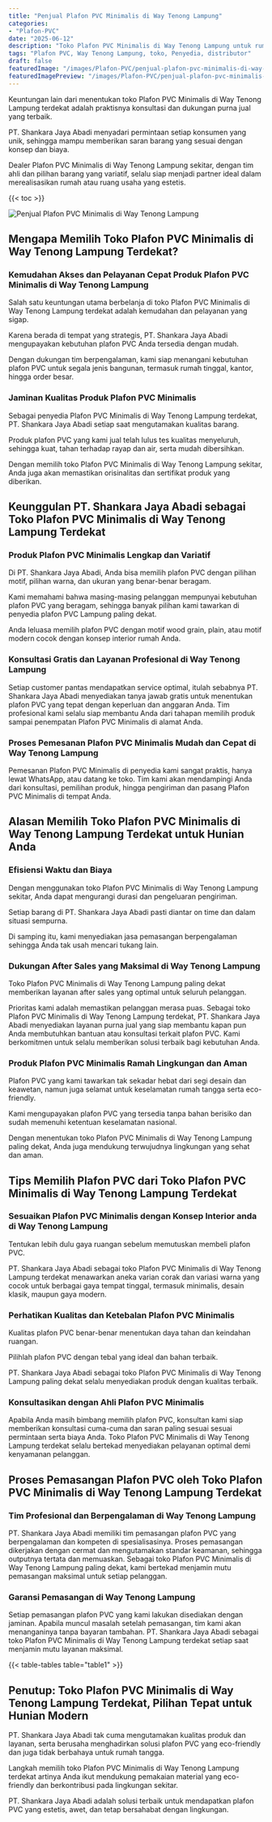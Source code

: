 ```yaml
---
title: "Penjual Plafon PVC Minimalis di Way Tenong Lampung"
categories:
- "Plafon-PVC"
date: "2025-06-12"
description: "Toko Plafon PVC Minimalis di Way Tenong Lampung untuk rumah, perkantoran, serta gerai. Produk unggulan, beragam motif, pilihan warna elegan, dengan layanan penempatan ditangani oleh tenaga ahli berpengalaman serta jaminan resmi!|Layanan penjualan Plafon PVC Minimalis di Way Tenong Lampung bagi keperluan tempat tinggal, office, atau gerai, dengan plafon unggulan dan pemasangan oleh tenaga ahli berpengalaman serta jaminan resmi.|Pilihan Plafon PVC Minimalis di Way Tenong Lampung yang terbukti untuk hunian, perkantoran, serta ritel, bersama material berkualitas dan instalasi ditangani oleh teknisi profesional dan garansi resmi.|Penjualan Plafon PVC Minimalis di Way Tenong Lampung untuk hunian, office, dan ritel, dengan produk berkualitas dan penempatan ditangani oleh tim berpengalaman, disertai dengan jaminan resmi.}"
tags: "Plafon PVC, Way Tenong Lampung, toko, Penyedia, distributor"
draft: false
featuredImage: "/images/Plafon-PVC/penjual-plafon-pvc-minimalis-di-way-tenong-lampung.png"
featuredImagePreview: "/images/Plafon-PVC/penjual-plafon-pvc-minimalis-di-way-tenong-lampung.png"
---
```


Keuntungan lain dari menentukan toko Plafon PVC Minimalis di Way Tenong Lampung terdekat adalah praktisnya konsultasi dan dukungan purna jual yang terbaik.

PT. Shankara Jaya Abadi menyadari permintaan setiap konsumen yang unik, sehingga mampu memberikan saran barang yang sesuai dengan konsep dan biaya.

Dealer Plafon PVC Minimalis di Way Tenong Lampung sekitar, dengan tim ahli dan pilihan barang yang variatif, selalu siap menjadi partner ideal dalam merealisasikan rumah atau ruang usaha yang estetis.

{{< toc >}}

![Penjual Plafon PVC Minimalis di Way Tenong Lampung](/images/Plafon-PVC/Penjual-Plafon-PVC-Minimalis-di-Way-Tenong-Lampung.png)

## Mengapa Memilih Toko Plafon PVC Minimalis di Way Tenong Lampung Terdekat?

### Kemudahan Akses dan Pelayanan Cepat Produk Plafon PVC Minimalis di Way Tenong Lampung

Salah satu keuntungan utama berbelanja di toko Plafon PVC Minimalis di Way Tenong Lampung terdekat adalah kemudahan dan pelayanan yang sigap.

Karena berada di tempat yang strategis, PT. Shankara Jaya Abadi mengupayakan kebutuhan plafon PVC Anda tersedia dengan mudah.

Dengan dukungan tim berpengalaman, kami siap menangani kebutuhan plafon PVC untuk segala jenis bangunan, termasuk rumah tinggal, kantor, hingga order besar.

### Jaminan Kualitas Produk Plafon PVC Minimalis

Sebagai penyedia Plafon PVC Minimalis di Way Tenong Lampung terdekat, PT. Shankara Jaya Abadi setiap saat mengutamakan kualitas barang.

Produk plafon PVC yang kami jual telah lulus tes kualitas menyeluruh, sehingga kuat, tahan terhadap rayap dan air, serta mudah dibersihkan.

Dengan memilih toko Plafon PVC Minimalis di Way Tenong Lampung sekitar, Anda juga akan memastikan orisinalitas dan sertifikat produk yang diberikan.

## Keunggulan PT. Shankara Jaya Abadi sebagai Toko Plafon PVC Minimalis di Way Tenong Lampung Terdekat

### Produk Plafon PVC Minimalis Lengkap dan Variatif

Di PT. Shankara Jaya Abadi, Anda bisa memilih plafon PVC dengan pilihan motif, pilihan warna, dan ukuran yang benar-benar beragam.

Kami memahami bahwa masing-masing pelanggan mempunyai kebutuhan plafon PVC yang beragam, sehingga banyak pilihan kami tawarkan di penyedia plafon PVC Lampung paling dekat.

Anda leluasa memilih plafon PVC dengan motif wood grain, plain, atau motif modern cocok dengan konsep interior rumah Anda.

### Konsultasi Gratis dan Layanan Profesional di Way Tenong Lampung

Setiap customer pantas mendapatkan service optimal, itulah sebabnya PT. Shankara Jaya Abadi menyediakan tanya jawab gratis untuk menentukan plafon PVC yang tepat dengan keperluan dan anggaran Anda. Tim profesional kami selalu siap membantu Anda dari tahapan memilih produk sampai penempatan Plafon PVC Minimalis di alamat Anda.

### Proses Pemesanan Plafon PVC Minimalis Mudah dan Cepat di Way Tenong Lampung

Pemesanan Plafon PVC Minimalis di penyedia kami sangat praktis, hanya lewat WhatsApp, atau datang ke toko. Tim kami akan mendampingi Anda dari konsultasi, pemilihan produk, hingga pengiriman dan pasang Plafon PVC Minimalis di tempat Anda.

## Alasan Memilih Toko Plafon PVC Minimalis di Way Tenong Lampung Terdekat untuk Hunian Anda

### Efisiensi Waktu dan Biaya

Dengan menggunakan toko Plafon PVC Minimalis di Way Tenong Lampung sekitar, Anda dapat mengurangi durasi dan pengeluaran pengiriman.

Setiap barang di PT. Shankara Jaya Abadi pasti diantar on time dan dalam situasi sempurna.

Di samping itu, kami menyediakan jasa pemasangan berpengalaman sehingga Anda tak usah mencari tukang lain.

### Dukungan After Sales yang Maksimal di Way Tenong Lampung

Toko Plafon PVC Minimalis di Way Tenong Lampung paling dekat memberikan layanan after sales yang optimal untuk seluruh pelanggan.

Prioritas kami adalah memastikan pelanggan merasa puas. Sebagai toko Plafon PVC Minimalis di Way Tenong Lampung terdekat, PT. Shankara Jaya Abadi menyediakan layanan purna jual yang siap membantu kapan pun Anda membutuhkan bantuan atau konsultasi terkait plafon PVC. Kami berkomitmen untuk selalu memberikan solusi terbaik bagi kebutuhan Anda.

### Produk Plafon PVC Minimalis Ramah Lingkungan dan Aman

Plafon PVC yang kami tawarkan tak sekadar hebat dari segi desain dan keawetan, namun juga selamat untuk keselamatan rumah tangga serta eco-friendly.

Kami mengupayakan plafon PVC yang tersedia tanpa bahan berisiko dan sudah memenuhi ketentuan keselamatan nasional.

Dengan menentukan toko Plafon PVC Minimalis di Way Tenong Lampung paling dekat, Anda juga mendukung terwujudnya lingkungan yang sehat dan aman.

## Tips Memilih Plafon PVC dari Toko Plafon PVC Minimalis di Way Tenong Lampung Terdekat

### Sesuaikan Plafon PVC Minimalis dengan Konsep Interior anda di Way Tenong Lampung

Tentukan lebih dulu gaya ruangan sebelum memutuskan membeli plafon PVC.

PT. Shankara Jaya Abadi sebagai toko Plafon PVC Minimalis di Way Tenong Lampung terdekat menawarkan aneka varian corak dan variasi warna yang cocok untuk berbagai gaya tempat tinggal, termasuk minimalis, desain klasik, maupun gaya modern.

### Perhatikan Kualitas dan Ketebalan Plafon PVC Minimalis

Kualitas plafon PVC benar-benar menentukan daya tahan dan keindahan ruangan.

Pilihlah plafon PVC dengan tebal yang ideal dan bahan terbaik.

PT. Shankara Jaya Abadi sebagai toko Plafon PVC Minimalis di Way Tenong Lampung paling dekat selalu menyediakan produk dengan kualitas terbaik.

### Konsultasikan dengan Ahli Plafon PVC Minimalis

Apabila Anda masih bimbang memilih plafon PVC, konsultan kami siap memberikan konsultasi cuma-cuma dan saran paling sesuai sesuai permintaan serta biaya Anda. Toko Plafon PVC Minimalis di Way Tenong Lampung terdekat selalu bertekad menyediakan pelayanan optimal demi kenyamanan pelanggan.

## Proses Pemasangan Plafon PVC oleh Toko Plafon PVC Minimalis di Way Tenong Lampung Terdekat

### Tim Profesional dan Berpengalaman di Way Tenong Lampung

PT. Shankara Jaya Abadi memiliki tim pemasangan plafon PVC yang berpengalaman dan kompeten di spesialisasinya. Proses pemasangan dikerjakan dengan cermat dan mengutamakan standar keamanan, sehingga outputnya tertata dan memuaskan. Sebagai toko Plafon PVC Minimalis di Way Tenong Lampung paling dekat, kami bertekad menjamin mutu pemasangan maksimal untuk setiap pelanggan.

### Garansi Pemasangan di Way Tenong Lampung

Setiap pemasangan plafon PVC yang kami lakukan disediakan dengan jaminan. Apabila muncul masalah setelah pemasangan, tim kami akan menanganinya tanpa bayaran tambahan. PT. Shankara Jaya Abadi sebagai toko Plafon PVC Minimalis di Way Tenong Lampung terdekat setiap saat menjamin mutu layanan maksimal.

{{< table-tables table="table1" >}}

## Penutup: Toko Plafon PVC Minimalis di Way Tenong Lampung Terdekat, Pilihan Tepat untuk Hunian Modern

PT. Shankara Jaya Abadi tak cuma mengutamakan kualitas produk dan layanan, serta berusaha menghadirkan solusi plafon PVC yang eco-friendly dan juga tidak berbahaya untuk rumah tangga.

Langkah memilih toko Plafon PVC Minimalis di Way Tenong Lampung terdekat artinya Anda ikut mendukung pemakaian material yang eco-friendly dan berkontribusi pada lingkungan sekitar.

PT. Shankara Jaya Abadi adalah solusi terbaik untuk mendapatkan plafon PVC yang estetis, awet, dan tetap bersahabat dengan lingkungan.
